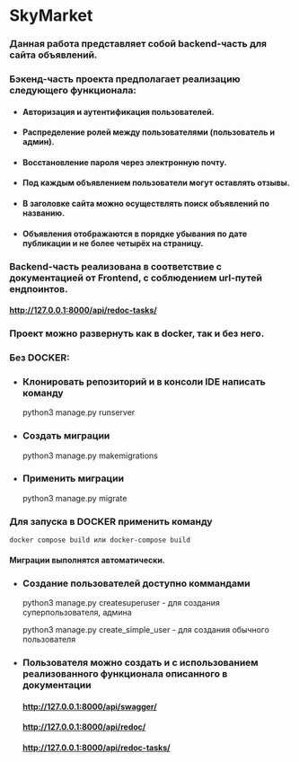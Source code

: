 # SkyMarket

### Данная работа представляет собой backend-часть для сайта объявлений.

### Бэкенд-часть проекта предполагает реализацию следующего функционала:

- #### Авторизация и аутентификация пользователей.
- #### Распределение ролей между пользователями (пользователь и админ).
- #### Восстановление пароля через электронную почту.
- #### Под каждым объявлением пользователи могут оставлять отзывы.
- #### В заголовке сайта можно осуществлять поиск объявлений по названию.
- #### Объявления отображаются в порядке убывания по дате публикации и не более четырёх на страницу.
### Backend-часть реализована в соответствие с документацией от Frontend, с соблюдением url-путей ендпоинтов.
  #### http://127.0.0.1:8000/api/redoc-tasks/

### Проект можно развернуть как в docker, так и без него.
### Без DOCKER:
- ### Клонировать репозиторий и в консоли IDE написать команду
    python3 manage.py runserver
- ### Создать миграции
    python3 manage.py makemigrations
- ### Применить миграции
    python3 manage.py migrate
### Для запуска в DOCKER применить команду
    docker compose build или docker-compose build
#### Миграции выполнятся автоматически.
- ### Создание пользователей доступно коммандами
     python3 manage.py createsuperuser  - для создания суперпользователя, админа
  
     python3 manage.py create_simple_user  - для создания обычного пользователя
- ### Пользователя можно создать и с использованием реализованного функционала описанного в документации
    #### http://127.0.0.1:8000/api/swagger/
    #### http://127.0.0.1:8000/api/redoc/
    #### http://127.0.0.1:8000/api/redoc-tasks/
